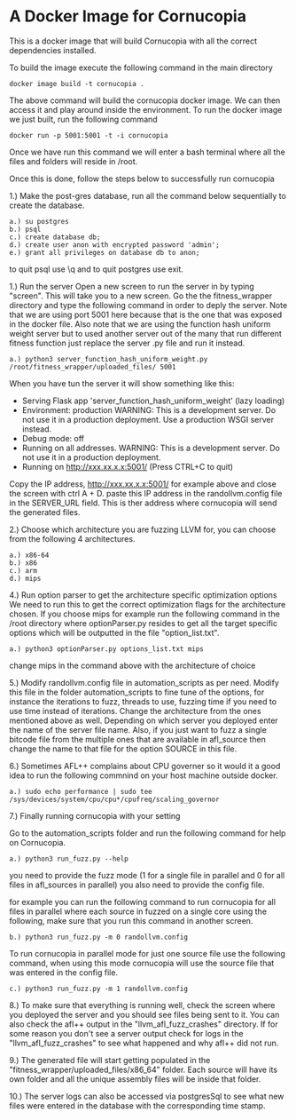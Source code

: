 # A Docker Image for Cornucopia

This is a docker image that will build Cornucopia with all the correct dependencies installed. 

To build the image execute the following command in the main directory

    docker image build -t cornucopia .

The above command will build the cornucopia docker image. We can then access it and play around inside the environment. 
To run the docker image we just built, run the following command

    docker run -p 5001:5001 -t -i cornucopia

Once we have run this command we will enter a bash terminal where all the files and folders will reside in /root. 

Once this is done, follow the steps below to successfully run cornucopia

1.) Make the post-gres database, run all the command below sequentially to create the database.

    a.) su postgres
    b.) psql
    c.) create database db;
    d.) create user anon with encrypted password 'admin';
    e.) grant all privileges on database db to anon;
    
to quit psql use \q and to quit postgres use exit.

1.) Run the server
Open a new screen to run the server in by typing "screen". This will take you to a new screen. 
Go the the fitness_wrapper directory and type the following command in order to deply the server.
Note that we are using port 5001 here because that is the one that was exposed in the docker file.
Also note that we are using the function hash uniform weight server but to used another server out of the many that run different fitness function just replace the server .py file and run it instead.

    a.) python3 server_function_hash_uniform_weight.py /root/fitness_wrapper/uploaded_files/ 5001
    
When you have tun the server it will show something like this: 
 * Serving Flask app 'server_function_hash_uniform_weight' (lazy loading)
 * Environment: production
   WARNING: This is a development server. Do not use it in a production deployment.
   Use a production WSGI server instead.
 * Debug mode: off
 * Running on all addresses.
   WARNING: This is a development server. Do not use it in a production deployment.
 * Running on http://xxx.xx.x.x:5001/ (Press CTRL+C to quit)
 
Copy the IP address, http://xxx.xx.x.x:5001/ for example above and close the screen with ctrl A + D. 
paste this IP address in the randollvm.config file in the SERVER_URL field. This is ther address where cornucopia will send the generated files.
   


2.) Choose which architecture you are fuzzing LLVM for, you can choose from the following 4 architectures. 
    
    a.) x86-64
    b.) x86
    c.) arm 
    d.) mips

4.) Run option parser to get the architecture specific optimization options 
We need to run this to get the correct optimization flags for the architecture chosen. 
If you choose mips for example run the following command in the /root directory where optionParser.py resides to get all the target specific options which will be outputted in the file "option_list.txt".

    a.) python3 optionParser.py options_list.txt mips
    
change mips in the command above with the architecture of choice

5.) Modify randollvm.config file in automation_scripts as per need.
Modify this file in the folder automation_scripts to fine tune of the options, for instance the iterations to fuzz, threads to use, fuzzing time if you need to use time instead of iterations. Change the architecture from the ones mentioned above as well. Depending on which server you deployed enter the name of the server file name. Also, if you just want to fuzz a single bitcode file from the multiple ones that are available in afl_source then change the name to that file for the option SOURCE in this file. 


6.) Sometimes AFL++ complains about CPU governer so it would it a good idea to run the following commnind on your host machine outside docker.

    a.) sudo echo performance | sudo tee /sys/devices/system/cpu/cpu*/cpufreq/scaling_governor

7.) Finally running cornucopia with your setting

Go to the automation_scripts folder and run the following command for help on Cornucopia. 

    a.) python3 run_fuzz.py --help 

you need to provide the fuzz mode (1 for a single file in parallel and 0 for all files in afl_sources in parallel)
you also need to provide the config file.

for example you can run the following command to run cornucopia for all files in parallel where each source in fuzzed on a single core using the following, make sure that you run this command in another screen.

    b.) python3 run_fuzz.py -m 0 randollvm.config

To run cornucopia in parallel mode for just one source file use the following command, when using this mode cornucopia will use the source file that was entered in the config file.

    c.) python3 run_fuzz.py -m 1 randollvm.config
    
8.) To make sure that everything is running well, check the screen where you deployed the server and you should see files being sent to it. You can also check the afl++ output in the "llvm_afl_fuzz_crashes" directory. If for some reason you don't see a server output check for logs in the "llvm_afl_fuzz_crashes" to see what happened and why afl++ did not run. 

9.) The generated file will start getting populated in the "fitness_wrapper/uploaded_files/x86_64" folder. Each source will have its own folder and all the unique assembly files will be inside that folder.

10.) The server logs can also be accessed via postgresSql to see what new files were entered in the database with the corresponding time stamp. 


